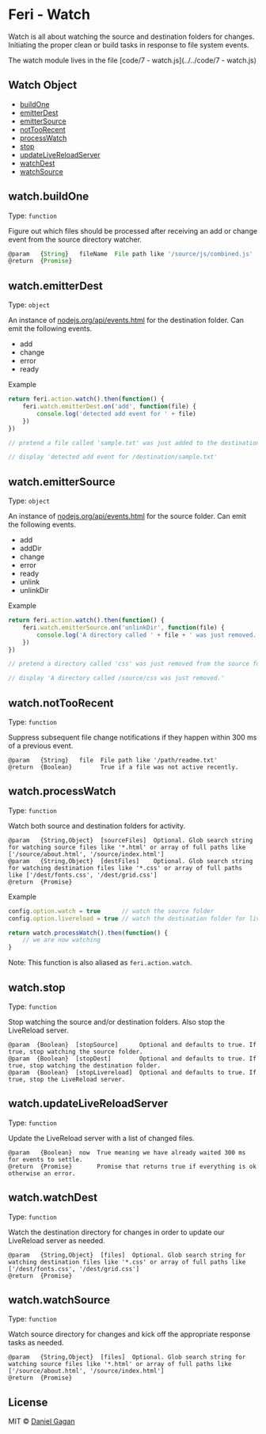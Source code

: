 # Feri - Watch

Watch is all about watching the source and destination folders for changes. Initiating the proper clean or build tasks in response to file system events.

The watch module lives in the file [code/7 - watch.js](../../code/7 - watch.js)

## Watch Object

* [buildOne](#watchbuildone)
* [emitterDest](#watchemitterdest)
* [emitterSource](#watchemittersource)
* [notTooRecent](#watchnottoorecent)
* [processWatch](#watchprocesswatch)
* [stop](#watchstop)
* [updateLiveReloadServer](#watchupdatelivereloadserver)
* [watchDest](#watchwatchdest)
* [watchSource](#watchwatchsource)

## watch.buildOne

Type: `function`

Figure out which files should be processed after receiving an add or change event from the source directory watcher.

```js
@param   {String}   fileName  File path like '/source/js/combined.js'
@return  {Promise}
```

## watch.emitterDest

Type: `object`

An instance of [nodejs.org/api/events.html](https://nodejs.org/api/events.html) for the destination folder. Can emit the following events.

* add
* change
* error
* ready

Example

```js
return feri.action.watch().then(function() {
    feri.watch.emitterDest.on('add', function(file) {
        console.log('detected add event for ' + file)
    })
})

// pretend a file called 'sample.txt' was just added to the destination folder

// display 'detected add event for /destination/sample.txt'
```

## watch.emitterSource

Type: `object`

An instance of [nodejs.org/api/events.html](https://nodejs.org/api/events.html) for the source folder. Can emit the following events.

* add
* addDir
* change
* error
* ready
* unlink
* unlinkDir

Example

```js
return feri.action.watch().then(function() {
    feri.watch.emitterSource.on('unlinkDir', function(file) {
        console.log('A directory called ' + file + ' was just removed.')
    })
})

// pretend a directory called 'css' was just removed from the source folder

// display 'A directory called /source/css was just removed.'
```

## watch.notTooRecent

Type: `function`

Suppress subsequent file change notifications if they happen within 300 ms of a previous event.

```
@param   {String}   file  File path like '/path/readme.txt'
@return  {Boolean}        True if a file was not active recently.
```

## watch.processWatch

Type: `function`

Watch both source and destination folders for activity.

```
@param   {String,Object}  [sourceFiles]  Optional. Glob search string for watching source files like '*.html' or array of full paths like ['/source/about.html', '/source/index.html']
@param   {String,Object}  [destFiles]    Optional. Glob search string for watching destination files like '*.css' or array of full paths like ['/dest/fonts.css', '/dest/grid.css']
@return  {Promise}
```

Example

```js
config.option.watch = true      // watch the source folder
config.option.livereload = true // watch the destination folder for livereload

return watch.processWatch().then(function() {
    // we are now watching
}
```

Note: This function is also aliased as `feri.action.watch`.

## watch.stop

Type: `function`

Stop watching the source and/or destination folders. Also stop the LiveReload server.

```
@param  {Boolean}  [stopSource]      Optional and defaults to true. If true, stop watching the source folder.
@param  {Boolean}  [stopDest]        Optional and defaults to true. If true, stop watching the destination folder.
@param  {Boolean}  [stopLivereload]  Optional and defaults to true. If true, stop the LiveReload server.
```

## watch.updateLiveReloadServer

Type: `function`

Update the LiveReload server with a list of changed files.

```
@param   {Boolean}  now  True meaning we have already waited 300 ms for events to settle.
@return  {Promise}       Promise that returns true if everything is ok otherwise an error.
```

## watch.watchDest

Type: `function`

Watch the destination directory for changes in order to update our LiveReload server as needed.

```
@param   {String,Object}  [files]  Optional. Glob search string for watching destination files like '*.css' or array of full paths like ['/dest/fonts.css', '/dest/grid.css']
@return  {Promise}
```

## watch.watchSource

Type: `function`

Watch source directory for changes and kick off the appropriate response tasks as needed.

```
@param   {String,Object}  [files]  Optional. Glob search string for watching source files like '*.html' or array of full paths like ['/source/about.html', '/source/index.html']
@return  {Promise}
```

## License

MIT © [Daniel Gagan](https://forestmist.org)